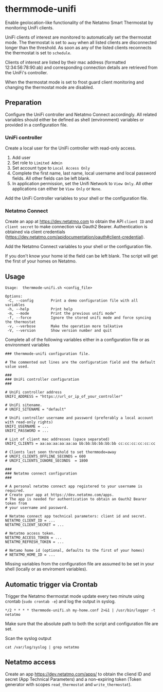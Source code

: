 # thermmode-unifi
Enable geolocation-like functionality of the Netatmo Smart Thermostat by monitoring UniFi clients.

UniFi clients of interest are monitored to automatically set the thermostat mode.
The thermostat is set to `away` when all listed clients are disconnected longer
than the threshold.
As soon as any of the listed clients reconnects the thermostat is set to `schedule`.

Clients of interest are listed by their mac address (formatted 12:34:56:78:90:ab) and
corresponding connection details are retrieved from the UniFi's controller.

When the thermostat mode is set to frost guard client monitoring and changing the thermostat mode are disabled.


## Preparation
Configure the UniFi controller and Netatmo Connect accordingly. 
All related variables should either be defined as shell (environment) variables or provided in a configuration file.

### UniFi controller
Create a local user for the UniFi controller with read-only access.

1. Add user
1. Set role to `Limited Admin`
1. Set account type to `Local Access Only`
1. Complete the first name, last name, local username and local password fields. All other fields can be left blank.
1. In application permission, set the Unifi Network  to `View Only`. All other applications can either be `View Only` or `None`.

Add the UniFi Controller variables to your shell or the configuration file.

### Netatmo Connect

Create an app at https://dev.netatmo.com to obtain the API `client ID` and `client secret` to make connection via Oauth2 Bearer.
Authentication is obtained via client credentials (https://dev.netatmo.com/apidocumentation/oauth#client-credential).

Add the Netatmo Connect variables to your shell or the configuration file.

If you don't know your home id the field can be left blank. The script will get the first of your homes on Netatmo.

## Usage
```
Usage:  thermmode-unifi.sh <config_file>

Options:
 -C, --config        Print a demo configuration file with all variables
 -h, --help          Print help
 -m, --mode          Print the previous unifi mode"
 -f, --force         Ignore the stored unifi mode and force syncing the thermostat
 -v, --verbose       Make the operation more talkative
 -V, --version       Show version number and quit
```

Complete all of the following variables either in a configuration file or as environment variables
```
### thermmode-unifi configuration file.

# The commented out lines are the configuration field and the default value used.

###
### UniFi controller configuration
###

# UniFi controller address
UNIFI_ADDRESS = "https://url_or_ip_of_your_controller"

# UniFi sitename.
# UNIFI_SITENAME = "default"

# UniFi controller username and password (preferably a local account with read-only rights)
UNIFI_USERNAME = ...
UNIFI_PASSWORD = ...

# List of client mac addresses (space separated)
UNIFI_CLIENTS = aa:aa:aa:aa:aa:aa bb:bb:bb:bb:bb:bb cc:cc:cc:cc:cc:cc

# Clients last seen threshold to set thermmode=away
# UNIFI_CLIENTS_OFFLINE_SECONDS = 600
# UNIFI_CLIENTS_IGNORE_SECONDS  = 1800

###
### Netatmo connect configuration
###

# A personal netatmo connect app registered to your username is required.
# Create your app at https://dev.netatmo.com/apps.
# The app is needed for authentication to obtain an Oauth2 Bearer token from
# your username and password.

# Netatmo connect app technical parameters: client id and secret.
NETATMO_CLIENT_ID = ...
NETATMO_CLIENT_SECRET = ...

# Netatmo access token.
NETATMO_ACCESS_TOKEN = ...
NETATMO_REFRESH_TOKEN = ...

# Netamo home id (optional, defaults to the first of your homes)
# NETATMO_HOME_ID = ...
```

Missing variables from the configuration file are assumed to be set in your shell (locally or as enviroment variables).


## Automatic trigger via Crontab
Trigger the Netatmo thermostat mode update every two minute using crontab (`sudo crontab -e`) and log the output in syslog.
```
*/2 * * * * thermmode-unifi.sh my-home.conf 2>&1 | /usr/bin/logger -t netatmo 
```
Make sure that the absolute path to both the script and configuration file are set.

Scan the syslog output
```
cat /var/log/syslog | grep netatmo
```

## Netatmo access

Create an app <https://dev.netatmo.com/apps/> to obtain the cliend ID and secret (App Technical Parameters) and a non-expiring token (Token generator with scopes `read_thermostat` and `write_thermostat`). 

